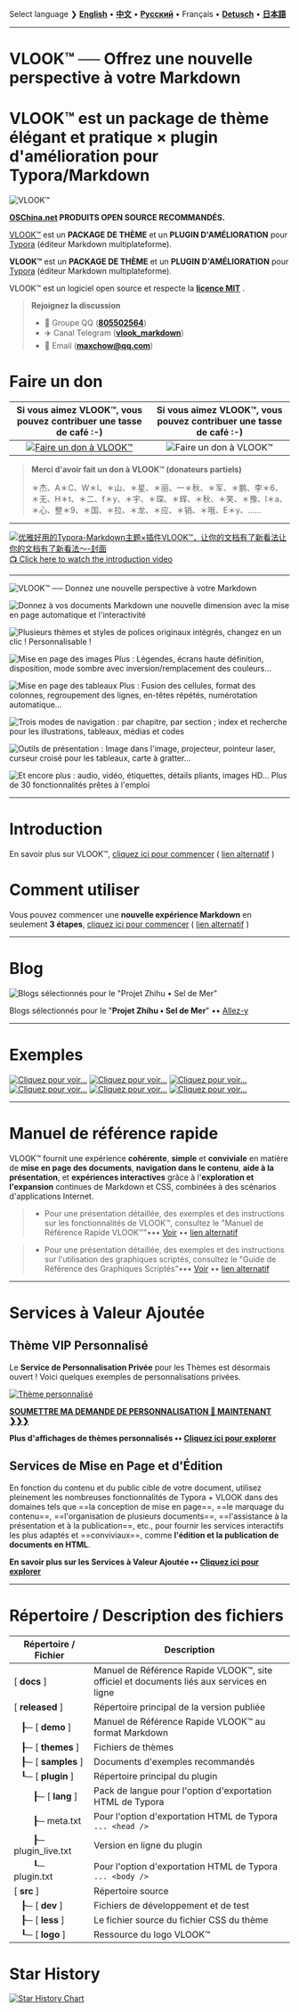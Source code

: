 Select language ❯ [**English**](README-en.md) • [**中文**](README.md)  • [**Русский**](README-ru.md) • Français • [**Detusch**](README-de.md) • [**日本語**](README-ja.md)

---

# VLOOK™ ── Offrez une nouvelle perspective à votre Markdown



# VLOOK™ est un package de thème élégant et pratique × plugin d'amélioration pour Typora/Markdown



![VLOOK™](https://vlook-doc.pages.dev/pic/vlook-mark-light.svg)

**[OSChina.net](https://www.oschina.net/p/vlook) PRODUITS OPEN SOURCE RECOMMANDÉS.**



[VLOOK™](https://github.com/MadMaxChow/VLOOK) est un **PACKAGE DE THÈME** et un **PLUGIN D'AMÉLIORATION** pour [Typora](https://www.typora.io) (éditeur Markdown multiplateforme).

**VLOOK™** est un **PACKAGE DE THÈME** et un **PLUGIN D'AMÉLIORATION** pour [Typora](https://www.typora.io) (éditeur Markdown multiplateforme).



VLOOK™ est un logiciel open source et respecte la **[licence MIT](#许可协议)** .



> **Rejoignez la discussion**
>
> - 💬 Groupe QQ ([**805502564**](https://qm.qq.com/cgi-bin/qm/qr?k=oB8wpFG_4SEMf1CL9qVy-jMw0CMfSwff&jump_from=webapi&))
> - ✈️ Canal Telegram ([**vlook_markdown**](https://t.me/vlook_markdown "Rejoindre le canal Telegram")) 
> - 📧 Email (**maxchow@qq.com**)

# Faire un don

| **Si vous aimez VLOOK™, vous pouvez contribuer une tasse de café :-)** |         **Si vous aimez VLOOK™, vous pouvez contribuer une tasse de café :-)**         |
| :----------------------------------------------------------: | :----------------------------------------------------------: |
| [![Faire un don à VLOOK™](https://vlook-doc.pages.dev/pic/donate-paypal-light.png?darksrc=donate-paypal-dark.png&srcset=@2x&darksrcset=@2x#logo)](https://paypal.me/madmaxchow) | ![Faire un don à VLOOK™](https://vlook-doc.pages.dev/pic/donate-wechat-light.png?darksrc=donate-wechat-dark.png&srcset=@2x&darksrcset=@2x#logo) |

> **Merci d'avoir fait un don à VLOOK™ (donateurs partiels)**
>
> ＊杰、A＊C、W＊l、＊山、＊星、＊丽、一＊秋、＊军、＊鹏、李＊6、＊无、H＊t、＊二、f＊y、＊宇、＊琛、＊辉、＊秋、＊笑、＊豫、l＊a、＊心、整＊9、＊国、＊拉、＊龙、＊应、＊销、＊哦、E＊y、……

---

[![优雅好用的Typora-Markdown主题×插件VLOOK™，让你的文档有了新看法让你的文档有了新看法～-封面](https://github.com/user-attachments/assets/08b0386e-bdaf-4aa4-a4dc-a04dd800ed11)<br>📺 Click here to watch the introduction video](https://www.bilibili.com/video/BV1miDpY5ERh/?vd_source=ecc3f6f8f7d9fbfaa5745863cf7d6250)

---

![VLOOK™ ── Donnez une nouvelle perspective à votre Markdown](https://vlook-doc.pages.dev/pic/vlook-screenshot-A00.png)

![Donnez à vos documents Markdown une nouvelle dimension avec la mise en page automatique et l'interactivité](https://vlook-doc.pages.dev/pic/vlook-screenshot-A01.png)

![Plusieurs thèmes et styles de polices originaux intégrés, changez en un clic ! Personnalisable !](https://vlook-doc.pages.dev/pic/vlook-screenshot-A02.png)

![Mise en page des images Plus : Légendes, écrans haute définition, disposition, mode sombre avec inversion/remplacement des couleurs…](https://vlook-doc.pages.dev/pic/vlook-screenshot-A03.png)

![Mise en page des tableaux Plus : Fusion des cellules, format des colonnes, regroupement des lignes, en-têtes répétés, numérotation automatique…](https://vlook-doc.pages.dev/pic/vlook-screenshot-A04.png)

![Trois modes de navigation : par chapitre, par section ; index et recherche pour les illustrations, tableaux, médias et codes](https://vlook-doc.pages.dev/pic/vlook-screenshot-A05.png)

![Outils de présentation : Image dans l'image, projecteur, pointeur laser, curseur croisé pour les tableaux, carte à gratter…](https://vlook-doc.pages.dev/pic/vlook-screenshot-A06.png)

![Et encore plus : audio, vidéo, étiquettes, détails pliants, images HD… Plus de 30 fonctionnalités prêtes à l'emploi](https://vlook-doc.pages.dev/pic/vlook-screenshot-A08.png)

---

# Introduction

En savoir plus sur VLOOK™, [cliquez ici pour commencer](https://madmaxchow.github.io/VLOOK/index-en.html) ( [lien alternatif](https://vlook-doc.pages.dev/index-en.html) )

# Comment utiliser

Vous pouvez commencer une **nouvelle expérience Markdown** en seulement **3 étapes**, [cliquez ici pour commencer](https://madmaxchow.github.io/VLOOK/index-en.html#how-to-use) ( [lien alternatif](https://vlook-doc.pages.dev/index-en.html#how-to-use) )

---

# Blog

![Blogs sélectionnés pour le "Projet Zhihu • Sel de Mer"](https://vlook-doc.pages.dev/pic/3rd-haiyan.png#logo#border)

Blogs sélectionnés pour le "**Projet Zhihu • Sel de Mer**" •• [Allez-y](https://www.zhihu.com/people/maxchow/posts)

---

# Exemples

[![Cliquez pour voir...](https://vlook-doc.pages.dev/pic/sample-a-api_spec-en.png?srcset=@2x#card#border)](sample-a-api_spec.html?ws=off)    [![Cliquez pour voir...](https://vlook-doc.pages.dev/pic/sample-a-to_do-en.png?srcset=@2x#card#border)](sample-a-to_do.html?ws=off)    [![Cliquez pour voir...](https://vlook-doc.pages.dev/pic/sample-a-img_text-en.png?srcset=@2x#card#border)](sample-a-img_text.html?ws=off)    [![Cliquez pour voir...](https://vlook-doc.pages.dev/pic/sample-a-board-en.png?srcset=@2x#card#border)](sample-a-routes.html?ws=off)    [![Cliquez pour voir...](https://vlook-doc.pages.dev/pic/sample-a-quiz-en.png?srcset=@2x#card#border)](sample-a-board.html?ws=off)    [![Cliquez pour voir...](https://vlook-doc.pages.dev/pic/sample-a-routes-en.png?srcset=@2x#card#border)](sample-a-quiz.html?ws=off)

---

# Manuel de référence rapide

VLOOK™ fournit une expérience **cohérente**, **simple** et **conviviale** en matière de **mise en page des documents**, **navigation dans le contenu**, **aide à la présentation**, et **expériences interactives** grâce à l'**exploration et l'expansion** continues de Markdown et CSS, combinées à des scénarios d'applications Internet.

> - Pour une présentation détaillée, des exemples et des instructions sur les fonctionnalités de VLOOK™, consultez le "Manuel de Référence Rapide VLOOK™"••• [Voir](https://madmaxchow.github.io/VLOOK/guide.html) •• [lien alternatif](https://vlook-doc.pages.dev/guide.html)

> - Pour une présentation détaillée, des exemples et des instructions sur l'utilisation des graphiques scriptés, consultez le "Guide de Référence des Graphiques Scriptés"••• [Voir](https://madmaxchow.github.io/VLOOK/chart.html) •• [lien alternatif](https://vlook-doc.pages.dev/chart.html)

---

# Services à Valeur Ajoutée

## Thème VIP Personnalisé

Le **Service de Personnalisation Privée** pour les Thèmes est désormais ouvert ! Voici quelques exemples de personnalisations privées.

[![Thème personnalisé](https://vlook-doc.pages.dev/pic/vlook-theme-vip-demo.png)](https://madmaxchow.github.io/VLOOK/vip.html)



**[SOUMETTRE MA DEMANDE DE PERSONNALISATION 🎁 MAINTENANT ❯❯❯](https://wj.qq.com/s2/14818521/bd33/)**

**Plus d'affichages de thèmes personnalisés •• [Cliquez ici pour explorer](https://madmaxchow.github.io/VLOOK/vip.html)**

## Services de Mise en Page et d'Édition

En fonction du contenu et du public cible de votre document, utilisez pleinement les nombreuses fonctionnalités de Typora + VLOOK dans des domaines tels que ==la conception de mise en page==, ==le marquage du contenu==, ==l'organisation de plusieurs documents==, ==l'assistance à la présentation et à la publication==, etc., pour fournir les services interactifs les plus adaptés et ==conviviaux==, comme **l'édition et la publication de documents en HTML**.



**En savoir plus sur les Services à Valeur Ajoutée •• [Cliquez ici pour explorer](https://madmaxchow.github.io/VLOOK/vip.html)**

---

# Répertoire / Description des fichiers

| Répertoire / Fichier | Description              |
| ---------- | ---------------------------- |
| [ **docs** ] | Manuel de Référence Rapide VLOOK™, site officiel et documents liés aux services en ligne |
| [ **released** ] | Répertoire principal de la version publiée                        |
| &nbsp;&nbsp;&nbsp;┠─ [ **demo** ] | Manuel de Référence Rapide VLOOK™ au format Markdown |
| &nbsp;&nbsp;&nbsp;┠─ [ **themes** ] | Fichiers de thèmes                                           |
| &nbsp;&nbsp;&nbsp;┠─ [ **samples** ] | Documents d'exemples recommandés |
| &nbsp;&nbsp;&nbsp;┖─ [ **plugin** ] | Répertoire principal du plugin                                        |
| &nbsp;&nbsp;&nbsp;&nbsp;&nbsp;&nbsp;&nbsp;&nbsp;┠─ [ **lang** ] | Pack de langue pour l'option d'exportation HTML de Typora |
| &nbsp;&nbsp;&nbsp;&nbsp;&nbsp;&nbsp;&nbsp;&nbsp;┠─ meta.txt | Pour l'option d'exportation HTML de Typora `... <head />` |
| &nbsp;&nbsp;&nbsp;&nbsp;&nbsp;&nbsp;&nbsp;&nbsp;┠─ plugin_live.txt | Version en ligne du plugin                                    |
| &nbsp;&nbsp;&nbsp;&nbsp;&nbsp;&nbsp;&nbsp;&nbsp;┖─ plugin.txt | Pour l'option d'exportation HTML de Typora `... <body />` |
| [ **src** ] | Répertoire source                                             |
| &nbsp;&nbsp;&nbsp;┠─ [ **dev** ] | Fichiers de développement et de test                                       |
| &nbsp;&nbsp;&nbsp;┠─ [ **less** ] | Le fichier source du fichier CSS du thème                        |
| &nbsp;&nbsp;&nbsp;┖─ [ **logo** ] | Ressource du logo VLOOK™ |

# Star History

[![Star History Chart](https://api.star-history.com/svg?repos=MadMaxChow/VLOOK&type=Date)](https://star-history.com/#MadMaxChow/VLOOK&Date)
